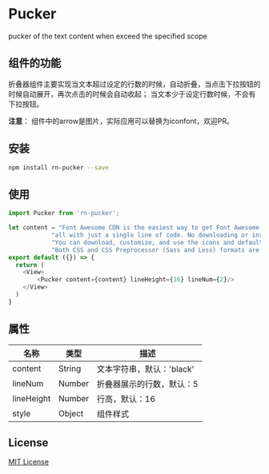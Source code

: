 # Pucker
 pucker of the text content when exceed the specified scope  

## 组件的功能

折叠器组件主要实现当文本超过设定的行数的时候，自动折叠，当点击下拉按钮的时候自动展开，再次点击的时候会自动收起；
当文本少于设定行数时候，不会有下拉按钮。

**注意**： 组件中的arrow是图片，实际应用可以替换为iconfont，欢迎PR。

## 安装

```bash
npm install rn-pucker --save
```

## 使用

```js
import Pucker from 'rn-pucker';

let content = "Font Awesome CDN is the easiest way to get Font Awesome on your website or app, " +
            "all with just a single line of code. No downloading or installing!Want to manage and host Font Awesome assets yourself? " +
            "You can download, customize, and use the icons and default styling manually. " +
            "Both CSS and CSS Preprocessor (Sass and Less) formats are included.";
export default ({}) => {
  return (
    <View>
        <Pucker content={content} lineHeight={16} lineNum={2}/>
    </View>
  )
}
```

## 属性
| 名称             | 类型    | 描述    |
|-----------------|--------|---------|
| content         | String | 文本字符串，默认：'black' |
| lineNum         | Number | 折叠器展示的行数，默认：5 |
| lineHeight      | Number | 行高，默认：16|
| style           | Object | 组件样式 |

## License
[MIT License](https://github.com/qfight/Pucker/blob/master/LICENSE)